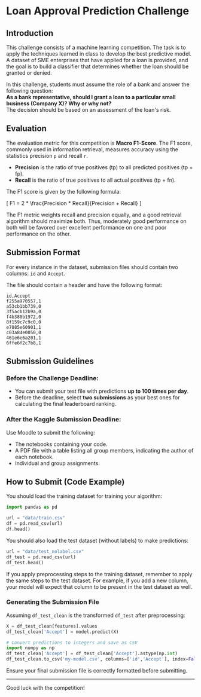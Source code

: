# Loan Approval Prediction Challenge

## Introduction

This challenge consists of a machine learning competition. The task is to apply the techniques learned in class to develop the best predictive model. A dataset of SME enterprises that have applied for a loan is provided, and the goal is to build a classifier that determines whether the loan should be granted or denied.

In this challenge, students must assume the role of a bank and answer the following question:  
**As a bank representative, should I grant a loan to a particular small business (Company X)? Why or why not?**  
The decision should be based on an assessment of the loan's risk.

## Evaluation

The evaluation metric for this competition is **Macro F1-Score**. The F1 score, commonly used in information retrieval, measures accuracy using the statistics precision `p` and recall `r`.

- **Precision** is the ratio of true positives (tp) to all predicted positives (tp + fp).
- **Recall** is the ratio of true positives to all actual positives (tp + fn).

The F1 score is given by the following formula:

\[ F1 = 2 * \frac{Precision * Recall}{Precision + Recall} \]

The F1 metric weights recall and precision equally, and a good retrieval algorithm should maximize both. Thus, moderately good performance on both will be favored over excellent performance on one and poor performance on the other.

## Submission Format

For every instance in the dataset, submission files should contain two columns: `id` and `Accept`.

The file should contain a header and have the following format:

```csv
id,Accept
f255a970557,1
a53cb1bb739,0
3f5acb12b9a,0
f4b380b1972,0
8f159c7c9c0,0
e7885e60901,1
c03a84e0050,0
461e6e6a201,1
6ffe6f2c7b8,1
```

## Submission Guidelines

### Before the Challenge Deadline:
- You can submit your test file with predictions **up to 100 times per day**.
- Before the deadline, select **two submissions** as your best ones for calculating the final leaderboard ranking.

### After the Kaggle Submission Deadline:
Use Moodle to submit the following:
- The notebooks containing your code.
- A PDF file with a table listing all group members, indicating the author of each notebook.
- Individual and group assignments.

## How to Submit (Code Example)

You should load the training dataset for training your algorithm:

```python
import pandas as pd

url = "data/train.csv"
df = pd.read_csv(url)
df.head()
```

You should also load the test dataset (without labels) to make predictions:

```python
url = "data/test_nolabel.csv"
df_test = pd.read_csv(url)
df_test.head()
```

If you apply preprocessing steps to the training dataset, remember to apply the same steps to the test dataset. For example, if you add a new column, your model will expect that column to be present in the test dataset as well.

### Generating the Submission File

Assuming `df_test_clean` is the transformed `df_test` after preprocessing:

```python
X = df_test_clean[features].values
df_test_clean['Accept'] = model.predict(X)

# Convert predictions to integers and save as CSV
import numpy as np
df_test_clean['Accept'] = df_test_clean['Accept'].astype(np.int)
df_test_clean.to_csv('my-model.csv', columns=['id','Accept'], index=False)
```

Ensure your final submission file is correctly formatted before submitting.

---

Good luck with the competition!

